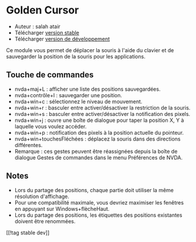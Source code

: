 # Golden Cursor #

* Auteur : salah atair
* Télécharger [version stable][1]
* Télécharger [version de développement][2]

Ce module vous permet de déplacer la souris à l'aide du clavier et de
sauvegarder la position de la souris pour les applications.

## Touche de commandes

* nvda+maj+L : afficher une liste des positions sauvegardées.
* nvda+contrôle+l : sauvegarder une position.
* nvda+win+c : sélectionnez le niveau de mouvement.
* nvda+win+r : basculer entre activer/désactiver la restriction de la
  souris.
* nvda+win+s : basculer entre activer/désactiver la notification des pixels.
* nvda+win+j : ouvre une boîte de dialogue pour taper la position X, Y à
  laquelle vous voulez accéder.
* nvda+win+p : notification des pixels à la position actuelle du pointeur.
* nvda+win+touchesFléchées : déplacez la souris dans des directions
  différentes.
* Remarque : ces gestes peuvent être réassignées depuis la boîte de dialogue
  Gestes de commandes dans le menu Préférences de NVDA.

## Notes

* Lors du partage des positions, chaque partie doit utiliser la même
  résolution d'affichage.
* Pour une compatibilité maximale, vous devriez maximiser les fenêtres en
  appuyant sur Windows+flècheHaut.
* Lors du partage des positions, les étiquettes des positions existantes
  doivent être renommées.

[[!tag stable dev]]

[1]: https://addons.nvda-project.org/files/get.php?file=gc

[2]: https://addons.nvda-project.org/files/get.php?file=gc-dev
